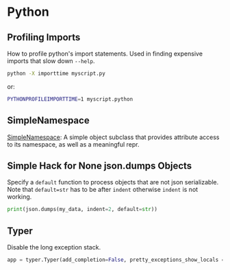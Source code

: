 # Python

## Profiling Imports

How to profile python's import statements.
Used in finding expensive imports that slow down `--help`.

```sh
python -X importtime myscript.py
```

or:

```sh
PYTHONPROFILEIMPORTTIME=1 myscript.python
```

## SimpleNamespace

[SimpleNamespace](https://docs.python.org/3/library/types.html#types.SimpleNamespace):
A simple object subclass that provides attribute access to its namespace, as
well as a meaningful repr.

## Simple Hack for None json.dumps Objects

Specify a `default` function to process objects that are not json serializable.
Note that `default=str` has to be after `indent` otherwise `indent` is not working.

```python
print(json.dumps(my_data, indent=2, default=str))
```

## Typer

Disable the long exception stack.

```python
app = typer.Typer(add_completion=False, pretty_exceptions_show_locals = False)
```

